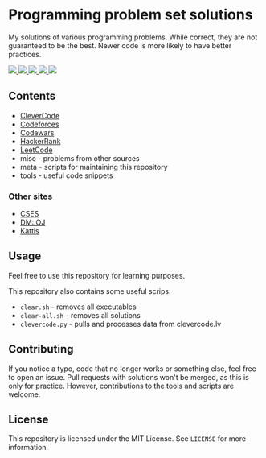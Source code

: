 # Programming problem set solutions

My solutions of various programming problems. While correct, they are not guaranteed to be the best.
Newer code is more likely to have better practices.

<a title="CleverCode" href="https://clevercode.lv/statistics/Scheibenwischer">
	<img src="https://img.shields.io/badge/clevercode-Scheibenwischer-red?style=flat-square&color=333333&labelColor=5C97CB"/>
</a>
<a title="Codeforces" href="https://codeforces.com/profile/Scheibenwischer">
	<img src="https://img.shields.io/badge/codeforces-Scheibenwischer-red?style=flat-square&color=333333&labelColor=425E9C"/>
</a>
<a title="Codewars" href="https://codewars.com/users/Scheibenwischer">
	<img src="https://img.shields.io/badge/codewars-Scheibenwischer-red?style=flat-square&color=333333&labelColor=B1361E"/>
</a>
<a title="HackerRank" href="https://www.hackerrank.com/Scheibenwischer">
	<img src="https://img.shields.io/badge/hackerrank-Scheibenwischer-red?style=flat-square&color=333333&labelColor=2EC866"/>
</a>
<a title="LeetCode" href="https://leetcode.com/Scheibenwischer/">
	<img src="https://img.shields.io/badge/leetcode-Scheibenwischer-red?style=flat-square&color=333333&labelColor=EBA43F"/>
</a>

## Contents

* [CleverCode](https://clevercode.lv/)
* [Codeforces](https://codeforces.com/)
* [Codewars](https://www.codewars.com/)
* [HackerRank](https://www.hackerrank.com)
* [LeetCode](https://leetcode.com/)
* misc - problems from other sources
* meta - scripts for maintaining this repository
* tools - useful code snippets

### Other sites

* [CSES](https://cses.fi)
* [DM::OJ](https://dmoj.ca)
* [Kattis](https://open.kattis.com/)

## Usage

Feel free to use this repository for learning purposes.

This repository also contains some useful scrips:
* `clear.sh` - removes all executables
* `clear-all.sh` - removes all solutions
* `clevercode.py` - pulls and processes data from clevercode.lv

## Contributing

If you notice a typo, code that no longer works or something else, feel free to open an issue.
Pull requests with solutions won't be merged, as this is only for practice.
However, contributions to the tools and scripts are welcome.

## License

This repository is licensed under the MIT License. See `LICENSE` for more information.
